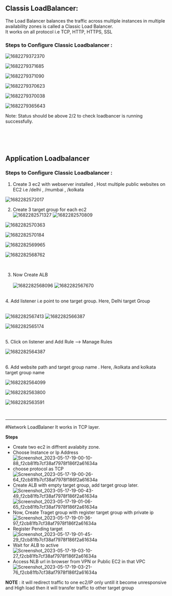 ## Classis LoadBalancer:
The Load Balancer balances the traffic across multiple instances in multiple availability zones is called a Classic Load Balancer. <br>
It works on all protocol i.e TCP, HTTP, HTTPS, SSL

### Steps to Configure Classic Loadbalancer :

![1682279372370](https://user-images.githubusercontent.com/84858868/233862040-9e725f18-dc34-48f0-a18b-6e7c4930944a.JPEG)

![1682279371685](https://user-images.githubusercontent.com/84858868/233862072-9ac8302c-4076-4c5b-a91b-883c680b6d1d.JPEG)

![1682279371090](https://user-images.githubusercontent.com/84858868/233862079-a63462a5-f668-4136-8df2-bf7c78769231.JPEG)

![1682279370623](https://user-images.githubusercontent.com/84858868/233862085-fd8bab5e-8b4a-456a-bfaf-66f33a95ba47.JPEG)

![1682279370038](https://user-images.githubusercontent.com/84858868/233862096-2bbefe9d-b618-44c1-9dbb-98e721334247.JPEG)

![1682279365643](https://user-images.githubusercontent.com/84858868/233862100-ddac9341-21d5-4f3a-9934-15d369fc4ef6.JPEG)

Note: Status should be above 2/2 to check loadbancer is running successfully.

<br> <br> <br>

## Application Loadbalancer

### Steps to Configure Classic Loadbalancer :

1.  Create 3 ec2 with webserver installed , Host multiple public websites  on  EC2  i.e /delhi , /mumbai , /kolkata <br>


![1682282572017](https://user-images.githubusercontent.com/84858868/233865408-56d03eb4-6578-4637-82a9-5896040d46a4.JPEG)

2. Create 3 target group for each ec2  <br>
![1682282571327](https://user-images.githubusercontent.com/84858868/233865412-1e16d9b1-25e4-482a-b0fb-f1302ffc5225.JPEG)
![1682282570809](https://user-images.githubusercontent.com/84858868/233865420-8aa3dad2-8ca0-43c3-948f-f2742462c0c8.JPEG)

![1682282570363](https://user-images.githubusercontent.com/84858868/233865423-b5e15289-5c7d-4861-9d5f-69109d94cd94.JPEG)

![1682282570184](https://user-images.githubusercontent.com/84858868/233865427-58592243-5757-4aeb-be58-f1643268e63a.JPEG)

![1682282569965](https://user-images.githubusercontent.com/84858868/233865430-1d2fb2f4-e849-488c-9fdf-99bacb53db0e.JPEG)

![1682282568762](https://user-images.githubusercontent.com/84858868/233865436-c2dce38f-33e8-4c02-87c4-4b34b7641df9.JPEG)

<br>

3. Now Create ALB  <br> <br>
![1682282568096](https://user-images.githubusercontent.com/84858868/233865438-7c4d770a-d186-48f2-94a8-40bbd722275c.JPEG)
![1682282567670](https://user-images.githubusercontent.com/84858868/233865445-664416d7-295b-42ad-a3f7-af809732d420.JPEG)

<br> 4. Add listener i.e point to one target group. Here, Delhi target Group <br> <br>

![1682282567413](https://user-images.githubusercontent.com/84858868/233865450-63d4d49e-6fe7-4700-9db8-3f04559d9d84.JPEG)
![1682282566387](https://user-images.githubusercontent.com/84858868/233865453-ba648e67-fc9d-400f-9130-8c18704f3af9.JPEG)

![1682282565174](https://user-images.githubusercontent.com/84858868/233865462-f2647e53-aaa9-423c-aa46-016a3cd3a1df.JPEG)

<br> 5. Click on listener and Add Rule --> Manage Rules

![1682282564387](https://user-images.githubusercontent.com/84858868/233865470-d08ebe28-40de-492e-8f4c-5ade2962b96f.JPEG)

<br> 6. Add website path and target group name . Here, /kolkata and kolkata target group name 
<br>

![1682282564099](https://user-images.githubusercontent.com/84858868/233865477-1bec4fd1-1194-4990-8619-ebf11d20e5e6.JPEG)

![1682282563800](https://user-images.githubusercontent.com/84858868/233865481-24ccbff2-432c-47bd-9fa3-636ef3c1a45b.JPEG)

![1682282563591](https://user-images.githubusercontent.com/84858868/233865488-a01431e4-2327-46e8-b92a-b145041763f9.JPEG)

<br> 
<hr>

#Network LoadBalaner 
It works in TCP layer. <br>

<b>Steps</b>
* Create two ec2 in diffrent avalabity zone.
* Choose Instance or Ip Address
![Screenshot_2023-05-17-19-00-10-88_f2cb81fb7cf38af7978f186f2a61634a](https://github.com/amitshr6779/Devops-Learnings/assets/84858868/c4b46c1b-4753-4b38-8aec-8d7a1d63cce4)
* choose protocol as TCP
![Screenshot_2023-05-17-19-00-26-64_f2cb81fb7cf38af7978f186f2a61634a](https://github.com/amitshr6779/Devops-Learnings/assets/84858868/76bcddf7-f405-48ba-8525-486a586090f1)
* Create ALB with empty target group, add target group later.
![Screenshot_2023-05-17-19-00-43-49_f2cb81fb7cf38af7978f186f2a61634a](https://github.com/amitshr6779/Devops-Learnings/assets/84858868/3d7d800d-835c-4a13-800a-0b5153076ffe)
![Screenshot_2023-05-17-19-01-06-65_f2cb81fb7cf38af7978f186f2a61634a](https://github.com/amitshr6779/Devops-Learnings/assets/84858868/e372dede-7b0a-430c-a2d7-044039022a2a)
* Now, Create  Traget  group with register  target group with private ip
![Screenshot_2023-05-17-19-01-36-97_f2cb81fb7cf38af7978f186f2a61634a](https://github.com/amitshr6779/Devops-Learnings/assets/84858868/cd16a776-2542-46c5-a666-c719d0a7a7b9)
* Register Pending target
![Screenshot_2023-05-17-19-01-45-29_f2cb81fb7cf38af7978f186f2a61634a](https://github.com/amitshr6779/Devops-Learnings/assets/84858868/5515ccda-1ee7-4f91-9195-4a326b6d9446)
* Wait for ALB to active
![Screenshot_2023-05-17-19-03-10-27_f2cb81fb7cf38af7978f186f2a61634a](https://github.com/amitshr6779/Devops-Learnings/assets/84858868/795e4fe8-0d41-4db4-b051-01aeb59fe46b)
* Access NLB url in browser  from VPN or Public EC2  in that VPC
![Screenshot_2023-05-17-19-03-21-76_f2cb81fb7cf38af7978f186f2a61634a](https://github.com/amitshr6779/Devops-Learnings/assets/84858868/38d9d1f2-bf42-4d5c-91db-6147dbf88aab)

**NOTE** : it will redirect traffic to one ec2/IP only untill it become unresponsive and High load then it will transfer traffic to other target group
























